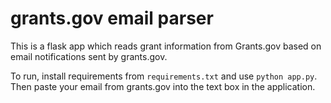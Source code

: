 # grants.gov email parser

 This is a flask app which reads grant information from Grants.gov based on email notifications sent by grants.gov.
 
 To run, install requirements from `requirements.txt` and use `python app.py`. Then paste your email from grants.gov into the text box in the application.
